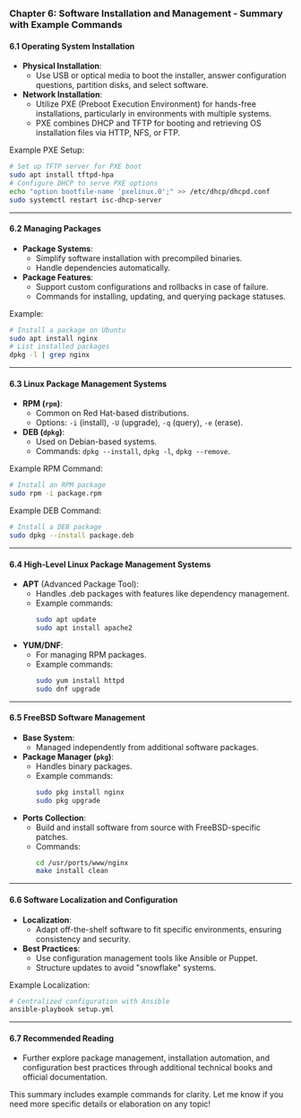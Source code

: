 ### Chapter 6: Software Installation and Management - Summary with Example Commands

#### **6.1 Operating System Installation**
- **Physical Installation**:
  - Use USB or optical media to boot the installer, answer configuration questions, partition disks, and select software.
- **Network Installation**:
  - Utilize PXE (Preboot Execution Environment) for hands-free installations, particularly in environments with multiple systems.
  - PXE combines DHCP and TFTP for booting and retrieving OS installation files via HTTP, NFS, or FTP.

Example PXE Setup:
```bash
# Set up TFTP server for PXE boot
sudo apt install tftpd-hpa
# Configure DHCP to serve PXE options
echo "option bootfile-name 'pxelinux.0';" >> /etc/dhcp/dhcpd.conf
sudo systemctl restart isc-dhcp-server
```

---

#### **6.2 Managing Packages**
- **Package Systems**:
  - Simplify software installation with precompiled binaries.
  - Handle dependencies automatically.
- **Package Features**:
  - Support custom configurations and rollbacks in case of failure.
  - Commands for installing, updating, and querying package statuses.

Example:
```bash
# Install a package on Ubuntu
sudo apt install nginx
# List installed packages
dpkg -l | grep nginx
```

---

#### **6.3 Linux Package Management Systems**
- **RPM (`rpm`)**:
  - Common on Red Hat-based distributions.
  - Options: `-i` (install), `-U` (upgrade), `-q` (query), `-e` (erase).
- **DEB (`dpkg`)**:
  - Used on Debian-based systems.
  - Commands: `dpkg --install`, `dpkg -l`, `dpkg --remove`.

Example RPM Command:
```bash
# Install an RPM package
sudo rpm -i package.rpm
```

Example DEB Command:
```bash
# Install a DEB package
sudo dpkg --install package.deb
```

---

#### **6.4 High-Level Linux Package Management Systems**
- **APT** (Advanced Package Tool):
  - Handles .deb packages with features like dependency management.
  - Example commands:
    ```bash
    sudo apt update
    sudo apt install apache2
    ```
- **YUM/DNF**:
  - For managing RPM packages.
  - Example commands:
    ```bash
    sudo yum install httpd
    sudo dnf upgrade
    ```

---

#### **6.5 FreeBSD Software Management**
- **Base System**:
  - Managed independently from additional software packages.
- **Package Manager (`pkg`)**:
  - Handles binary packages.
  - Example commands:
    ```bash
    sudo pkg install nginx
    sudo pkg upgrade
    ```
- **Ports Collection**:
  - Build and install software from source with FreeBSD-specific patches.
  - Commands:
    ```bash
    cd /usr/ports/www/nginx
    make install clean
    ```

---

#### **6.6 Software Localization and Configuration**
- **Localization**:
  - Adapt off-the-shelf software to fit specific environments, ensuring consistency and security.
- **Best Practices**:
  - Use configuration management tools like Ansible or Puppet.
  - Structure updates to avoid "snowflake" systems.

Example Localization:
```bash
# Centralized configuration with Ansible
ansible-playbook setup.yml
```

---

#### **6.7 Recommended Reading**
- Further explore package management, installation automation, and configuration best practices through additional technical books and official documentation.

This summary includes example commands for clarity. Let me know if you need more specific details or elaboration on any topic!